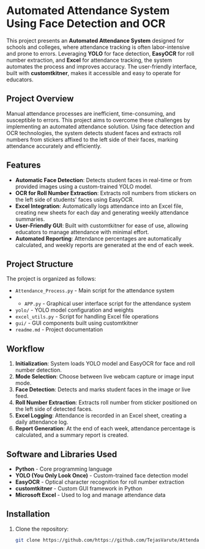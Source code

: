 # Automated Attendance System Using Face Detection and OCR

This project presents an **Automated Attendance System** designed for schools and colleges, where attendance tracking is often labor-intensive and prone to errors. Leveraging **YOLO** for face detection, **EasyOCR** for roll number extraction, and **Excel** for attendance tracking, the system automates the process and improves accuracy. The user-friendly interface, built with **customtkitner**, makes it accessible and easy to operate for educators.

## Project Overview
Manual attendance processes are inefficient, time-consuming, and susceptible to errors. This project aims to overcome these challenges by implementing an automated attendance solution. Using face detection and OCR technologies, the system detects student faces and extracts roll numbers from stickers affixed to the left side of their faces, marking attendance accurately and efficiently.

## Features
- **Automatic Face Detection**: Detects student faces in real-time or from provided images using a custom-trained YOLO model.
- **OCR for Roll Number Extraction**: Extracts roll numbers from stickers on the left side of students' faces using EasyOCR.
- **Excel Integration**: Automatically logs attendance into an Excel file, creating new sheets for each day and generating weekly attendance summaries.
- **User-Friendly GUI**: Built with customtkitner for ease of use, allowing educators to manage attendance with minimal effort.
- **Automated Reporting**: Attendance percentages are automatically calculated, and weekly reports are generated at the end of each week.

## Project Structure
The project is organized as follows:
- `Attendance_Process.py` - Main script for the attendance system
- - `APP.py` - Graphical user interface script for the attendance system
- `yolo/` - YOLO model configuration and weights
- `excel_utils.py` - Script for handling Excel file operations
- `gui/` - GUI components built using customtkitner
- `readme.md` - Project documentation

## Workflow

1. **Initialization**: System loads YOLO model and EasyOCR for face and roll number detection.
2. **Mode Selection**: Choose between live webcam capture or image input mode.
3. **Face Detection**: Detects and marks student faces in the image or live feed.
4. **Roll Number Extraction**: Extracts roll number from sticker positioned on the left side of detected faces.
5. **Excel Logging**: Attendance is recorded in an Excel sheet, creating a daily attendance log.
6. **Report Generation**: At the end of each week, attendance percentage is calculated, and a summary report is created.

## Software and Libraries Used
- **Python** - Core programming language
- **YOLO (You Only Look Once)** - Custom-trained face detection model
- **EasyOCR** - Optical character recognition for roll number extraction
- **customtkitner** - Custom GUI framework in Python
- **Microsoft Excel** - Used to log and manage attendance data

## Installation
1. Clone the repository:
   ```bash
   git clone https://github.com/https://github.com/TejasVarute/Attendace-System-using-YOLO
